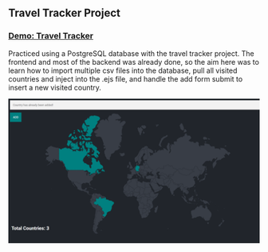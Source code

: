 ## Travel Tracker Project

### [Demo: Travel Tracker](https://travel-tracker-gdbecker.replit.app/)

Practiced using a PostgreSQL database with the travel tracker project. The frontend and most of the backend was already done, so the aim here was to learn how to import multiple csv files into the database, pull all visited countries and inject into the .ejs file, and handle the add form submit to insert a new visited country.

!["TravelTracker"](./TravelTracker.png)
